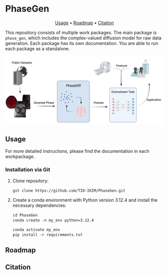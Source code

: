 # PhaseGen

<div align="center">

[Usage](#usage) • [Roadmap](#roadmap) • [Citation](#citation)

</div>

This repository consists of multiple work packages. The main package is `phase_gen`, which includes the complex-valued diffusion model for raw data generation.
Each package has its own documentation. You are able to run each package as a standalone.

![Figure 1: Project Overview](/Figures/overview.png)

## Usage

For more detailed instructions, please find the documentation in each workpackage. 

### Installation via Git

1. Clone repository:
   
       git clone https://github.com/TIO-IKIM/PhaseGen.git

2. Create a conda environment with Python version 3.12.4 and install the necessary dependencies:
   
       cd PhaseGen
       conda create -n my_env python=3.12.4
      ```        
      conda activate my_env
      pip install -r requirements.txt
      ```
      
## Roadmap

## Citation